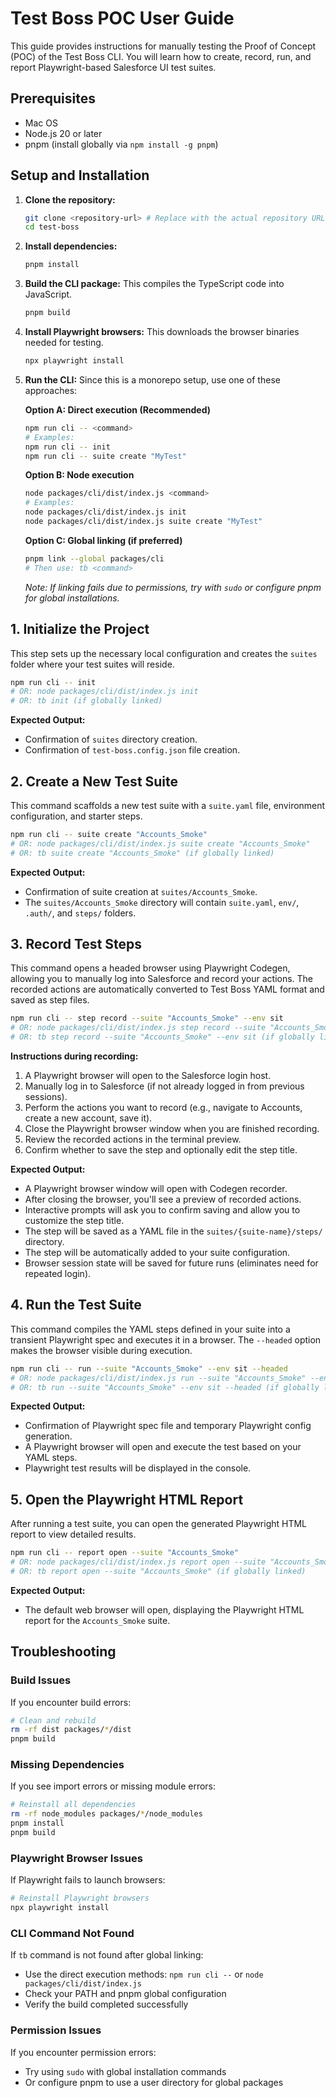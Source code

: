 # Test Boss POC User Guide

This guide provides instructions for manually testing the Proof of Concept (POC) of the Test Boss CLI. You will learn how to create, record, run, and report Playwright-based Salesforce UI test suites.

## Prerequisites

*   Mac OS
*   Node.js 20 or later
*   pnpm (install globally via `npm install -g pnpm`)

## Setup and Installation

1.  **Clone the repository:**
    ```bash
    git clone <repository-url> # Replace with the actual repository URL
    cd test-boss
    ```

2.  **Install dependencies:**
    ```bash
    pnpm install
    ```

3.  **Build the CLI package:** This compiles the TypeScript code into JavaScript.
    ```bash
    pnpm build
    ```

4.  **Install Playwright browsers:** This downloads the browser binaries needed for testing.
    ```bash
    npx playwright install
    ```

5.  **Run the CLI:** Since this is a monorepo setup, use one of these approaches:

    **Option A: Direct execution (Recommended)**
    ```bash
    npm run cli -- <command>
    # Examples:
    npm run cli -- init
    npm run cli -- suite create "MyTest"
    ```

    **Option B: Node execution**
    ```bash
    node packages/cli/dist/index.js <command>
    # Examples:
    node packages/cli/dist/index.js init
    node packages/cli/dist/index.js suite create "MyTest"
    ```

    **Option C: Global linking (if preferred)**
    ```bash
    pnpm link --global packages/cli
    # Then use: tb <command>
    ```
    *Note: If linking fails due to permissions, try with `sudo` or configure pnpm for global installations.*

## 1. Initialize the Project

This step sets up the necessary local configuration and creates the `suites` folder where your test suites will reside.

```bash
npm run cli -- init
# OR: node packages/cli/dist/index.js init
# OR: tb init (if globally linked)
```

**Expected Output:**
*   Confirmation of `suites` directory creation.
*   Confirmation of `test-boss.config.json` file creation.

## 2. Create a New Test Suite

This command scaffolds a new test suite with a `suite.yaml` file, environment configuration, and starter steps.

```bash
npm run cli -- suite create "Accounts_Smoke"
# OR: node packages/cli/dist/index.js suite create "Accounts_Smoke"
# OR: tb suite create "Accounts_Smoke" (if globally linked)
```

**Expected Output:**
*   Confirmation of suite creation at `suites/Accounts_Smoke`.
*   The `suites/Accounts_Smoke` directory will contain `suite.yaml`, `env/`, `.auth/`, and `steps/` folders.

## 3. Record Test Steps

This command opens a headed browser using Playwright Codegen, allowing you to manually log into Salesforce and record your actions. The recorded actions are automatically converted to Test Boss YAML format and saved as step files.

```bash
npm run cli -- step record --suite "Accounts_Smoke" --env sit
# OR: node packages/cli/dist/index.js step record --suite "Accounts_Smoke" --env sit
# OR: tb step record --suite "Accounts_Smoke" --env sit (if globally linked)
```

**Instructions during recording:**
1.  A Playwright browser will open to the Salesforce login host.
2.  Manually log in to Salesforce (if not already logged in from previous sessions).
3.  Perform the actions you want to record (e.g., navigate to Accounts, create a new account, save it).
4.  Close the Playwright browser window when you are finished recording.
5.  Review the recorded actions in the terminal preview.
6.  Confirm whether to save the step and optionally edit the step title.

**Expected Output:**
*   A Playwright browser window will open with Codegen recorder.
*   After closing the browser, you'll see a preview of recorded actions.
*   Interactive prompts will ask you to confirm saving and allow you to customize the step title.
*   The step will be saved as a YAML file in the `suites/{suite-name}/steps/` directory.
*   The step will be automatically added to your suite configuration.
*   Browser session state will be saved for future runs (eliminates need for repeated login).

## 4. Run the Test Suite

This command compiles the YAML steps defined in your suite into a transient Playwright spec and executes it in a browser. The `--headed` option makes the browser visible during execution.

```bash
npm run cli -- run --suite "Accounts_Smoke" --env sit --headed
# OR: node packages/cli/dist/index.js run --suite "Accounts_Smoke" --env sit --headed
# OR: tb run --suite "Accounts_Smoke" --env sit --headed (if globally linked)
```

**Expected Output:**
*   Confirmation of Playwright spec file and temporary Playwright config generation.
*   A Playwright browser will open and execute the test based on your YAML steps.
*   Playwright test results will be displayed in the console.

## 5. Open the Playwright HTML Report

After running a test suite, you can open the generated Playwright HTML report to view detailed results.

```bash
npm run cli -- report open --suite "Accounts_Smoke"
# OR: node packages/cli/dist/index.js report open --suite "Accounts_Smoke"
# OR: tb report open --suite "Accounts_Smoke" (if globally linked)
```

**Expected Output:**
*   The default web browser will open, displaying the Playwright HTML report for the `Accounts_Smoke` suite.

## Troubleshooting

### Build Issues
If you encounter build errors:
```bash
# Clean and rebuild
rm -rf dist packages/*/dist
pnpm build
```

### Missing Dependencies
If you see import errors or missing module errors:
```bash
# Reinstall all dependencies
rm -rf node_modules packages/*/node_modules
pnpm install
pnpm build
```

### Playwright Browser Issues
If Playwright fails to launch browsers:
```bash
# Reinstall Playwright browsers
npx playwright install
```

### CLI Command Not Found
If `tb` command is not found after global linking:
- Use the direct execution methods: `npm run cli --` or `node packages/cli/dist/index.js`
- Check your PATH and pnpm global configuration
- Verify the build completed successfully

### Permission Issues
If you encounter permission errors:
- Try using `sudo` with global installation commands
- Or configure pnpm to use a user directory for global packages
